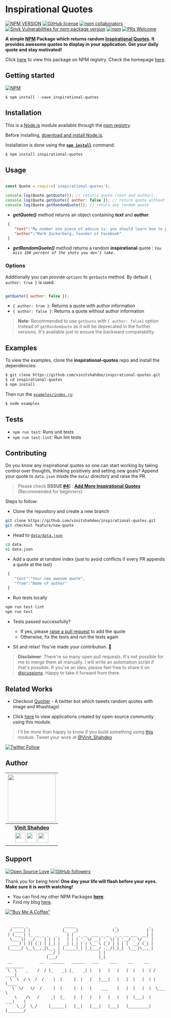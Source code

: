 # Inspirational Quotes

[![NPM VERSION](http://img.shields.io/npm/v/inspirational-quotes.svg?style=flat&logo=npm)](https://www.npmjs.org/package/inspirational-quotes) [![GitHub license](https://img.shields.io/github/license/vinitshahdeo/inspirational-quotes.svg?style=flat&logo=github)](https://github.com/vinitshahdeo/inspirational-quotes/blob/master/LICENSE) [![npm collaborators](https://img.shields.io/npm/collaborators/inspirational-quotes.svg?logo=npm)](https://www.npmjs.com/package/inspirational-quotes) [![Snyk Vulnerabilities for npm package version](https://img.shields.io/snyk/vulnerabilities/npm/inspirational-quotes.svg?color=9cf&logo=snyk)](https://www.npmjs.com/package/inspirational-quotes) [![npm](https://img.shields.io/npm/dy/inspirational-quotes.svg?logo=npm&color=yellow)](https://www.npmjs.com/package/inspirational-quotes) [![PRs Welcome](https://img.shields.io/badge/PRs-welcome-brightgreen.svg?style=flat&logo=github)](https://github.com/vinitshahdeo/inspirational-quotes/pulls)

**A simple [NPM](https://www.npmjs.com/package/inspirational-quotes) Package which returns random [Inspirational Quotes](https://vinitshahdeo.github.io/inspirational-quotes/). It provides awesome quotes to display in your application. Get your daily quote and stay motivated!**

Click [here](https://www.npmjs.com/package/inspirational-quotes) to view this package on NPM registry. Check the homepage [here](https://vinitshahdeo.github.io/inspirational-quotes/).

## Getting started

[![NPM](https://nodei.co/npm/inspirational-quotes.png?compact=true)](https://nodei.co/npm/inspirational-quotes/)

```
$ npm install --save inspirational-quotes
```

## Installation


This is a [Node.js](https://nodejs.org/en/) module available through the
[npm registry](https://www.npmjs.com/).

Before installing, [download and install Node.js](https://nodejs.org/en/download/).

Installation is done using the
**[`npm install`](https://docs.npmjs.com/getting-started/installing-npm-packages-locally)** command:

```bash
$ npm install inspirational-quotes
```

## Usage

```js

const Quote = require('inspirational-quotes');

console.log(Quote.getQuote()); // returns quote (text and author)
console.log(Quote.getQuote({ author: false }); // return quote without author
console.log(Quote.getRandomQuote()); // return any random quote

```

- ***getQuote()*** method returns an object containing ***text*** and ***author***.

```json
 {  
    "text":"My number one piece of advice is: you should learn how to program.",
    "author":"Mark Zuckerberg, founder of Facebook"
 }
 ```

- ***getRandomQuote()*** method returns a random **inspirational** quote : *`You miss 100 percent of the shots you don’t take.`*

### Options

Additionally you can provide `options` to `getQuote` method. By default `{ author: true }` is used. 

```js

getQuote({ author: false });

```

-  `{ author: true }`: Returns a quote with author information
-  `{ author: false }`: Returns a quote without author information

> **Note**: Recommended to use `getQuote` with `{ author: false}` option instead of `getRandomQuote` as it will be deprecated in the further versions. It's available just to ensure the backward compatability.

## Examples

To view the examples, clone the **inspirational-quotes** repo and install the dependencies:

```bash
$ git clone https://github.com/vinitshahdeo/inspirational-quotes.git
$ cd inspirational-quotes
$ npm install
```

Then run the [`examples/index.js`](./examples/index.js):

```bash
$ node examples
```

## Tests

- `npm run test`: Runs unit tests
- `npm run test-lint`: Run lint tests

## Contributing

Do you know any inspirational quotes so one can start working by taking control over thoughts, thinking positively and setting new goals?
Append your quote to `data.json` inside the `data/` directory and raise the PR.

> Please check **[ISSUE [#4](https://github.com/vinitshahdeo/inspirational-quotes/issues/4)]** : **[Add More Inspirational Quotes](https://github.com/vinitshahdeo/inspirational-quotes/issues/4)** (Recommended for beginners)

Steps to follow:

- Clone the repository and create a new branch

```bash
git clone https://github.com/vinitshahdeo/inspirational-quotes.git
git checkout feature/new-quote
```

- Head to [`data/data.json`](./data/data.json)

```bash
cd data
vi data.json
```

- Add a quote at random index (just to avoid conflicts if every PR appends a quote at the last)

```js
 {  
    "text":"Your new awesom quote",
    "from":"Name of author"
 }
```

- Run tests locally

```bash
npm run test-lint
npm run test
```

- Tests passed successfully?
   - If yes, please [raise a pull request](https://github.com/vinitshahdeo/inspirational-quotes/pulls) to add the quote
   - Otherwise, fix the tests and run the tests again

- Sit and relax! You've made your contribution. :tada:

> **Disclaimer**: There're so many open pull requests. It's not possible for me to merge them all manually. I will write an automation script if that's possible. If you've an idea, please feel free to share it on [discussions](https://github.com/vinitshahdeo/inspirational-quotes/discussions/2021). Happy to take it forward from there.


## Related Works

- Checkout [Quotter](https://vinitshahdeo.github.io/Quotter/) - A twitter bot which tweets random quotes with image and #hashtags!

- Click [here](https://github.com/vinitshahdeo/inspirational-quotes/network/dependents?package_id=UGFja2FnZS0yMTk1NjcyNDQ%3D) to view applications created by open-source community using this module.

> I'll be more than happy to know if you build something using [this](https://www.npmjs.com/package/inspirational-quotes) module. Tweet your work at [@Vinit_Shahdeo](https://twitter.com/Vinit_Shahdeo)

[![Twitter Follow](https://img.shields.io/twitter/follow/Vinit_Shahdeo.svg?style=social)](https://twitter.com/Vinit_Shahdeo)

## Author 

|                                                                                         <a href="https://vinitshahdeo.dev"><img src="https://raw.githubusercontent.com/vinitshahdeo/vinitshahdeo/master/images/vinitshahdeo-dp.png" width="150px " height="150px" /></a>                                                                                         |
| :------------------------------------------------------------------------------------------------------------------------------------------------------------------------------------------------------------------------------------------------------------------------------------------------------------------------------------------: |
|                                                                                                                                        **[Vinit Shahdeo](https://github.com/vinitshahdeo)**                                                                                                                                        |
| <a href="https://twitter.com/Vinit_Shahdeo"><img src="https://raw.githubusercontent.com/vinitshahdeo/Water-Monitoring-System/master/assets/twitter.png" width="32px" height="32px"></a> <a href="https://www.facebook.com/vinit.shahdeo"><img src="https://raw.githubusercontent.com/vinitshahdeo/Water-Monitoring-System/master/assets/facebook.png" width="32px" height="32px"></a> <a href="https://www.linkedin.com/in/vinitshahdeo/"><img src="https://raw.githubusercontent.com/vinitshahdeo/Water-Monitoring-System/master/assets/linkedin.png" width="32px" height="32px"></a> |

## Support

[![Open Source Love](https://badges.frapsoft.com/os/v2/open-source.svg?v=103)](https://github.com/vinitshahdeo) [![GitHub followers](https://img.shields.io/github/followers/vinitshahdeo.svg?label=vinitshahdeo&logo=github)](https://github.com/vinitshahdeo/)

Thank you for being here! **One day your life will flash before your eyes. Make sure it is worth watching!** 

- You can find my other NPM Packages **[here](https://www.npmjs.com/~vinitshahdeo)**.
- Find my blog [here](https://vinitshahdeo.dev/).

[!["Buy Me A Coffee"](https://www.buymeacoffee.com/assets/img/custom_images/orange_img.png)](https://www.buymeacoffee.com/vinitshahdeo)


```

   _____ _                _____                 _              _ 
  / ____| |              |_   _|               (_)            | |
 | (___ | |_ __ _ _   _    | |  _ __  ___ _ __  _ _ __ ___  __| | 
  \___ \| __/ _` | | | |   | | | '_ \/ __| '_ \| | '__/ _ \/ _` |
  ____) | || (_| | |_| |  _| |_| | | \__ \ |_) | | | |  __/ (_| |
 |_____/ \__\__,_|\__, | |_____|_| |_|___/ .__/|_|_|  \___|\__,_|
                   __/ |                 | |                     
                  |___/                  |_|                     
 __            __   ______   ______   ___     ___     __     __   ________
 \  \    _    /  / |_    _| |_    _| |   |   |   |   |  |   |  | /    ____|
  \  \  / \  /  /    |  |     |  |   |   |___|   |   |  |   |  | |   (____
   \  \/   \/  /     |  |     |  |   |    ___    |   |  |   |  |  \___    \ 
    \    /\   /     _|  |_    |  |   |   |   |   |   |  |___|  |   ___)    |
     \__/  \_/     |______|   |__|   |___|   |___|   |_________|  |_______/ 
```

